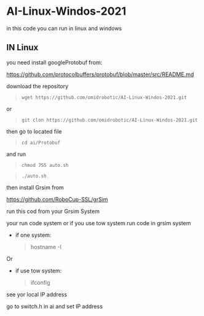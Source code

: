 # AI-Linux-Windos-2021
in this code you can run in linux and windows 

## IN Linux


you need install googleProtobuf from:

https://github.com/protocolbuffers/protobuf/blob/master/src/README.md

download the repository

> `wget https://github.com/omidrobotic/AI-Linux-Windos-2021.git` 

or

> `git clon https://github.com/omidrobotic/AI-Linux-Windos-2021.git`

then go to located file

> `cd ai/Protobuf`
  
  and run
  
> `chmod 755 auto.sh`
  
  
> `./auto.sh`

then install Grsim from

https://github.com/RoboCup-SSL/grSim

run this cod from your Grsim System 

your run code system or if you use tow system run code in grsim system
<italic>
  
  * if one system:
    > hostname -I  
  
 Or 
 
  * if use tow system:
    > ifconfig
  
  see yor local IP address
  
  go to switch.h in ai and set IP address
  
  
  
  
